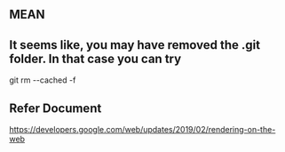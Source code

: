 ## MEAN


## It seems like, you may have removed the .git folder. In that case you can try
git rm --cached <filename> -f

## Refer Document

https://developers.google.com/web/updates/2019/02/rendering-on-the-web